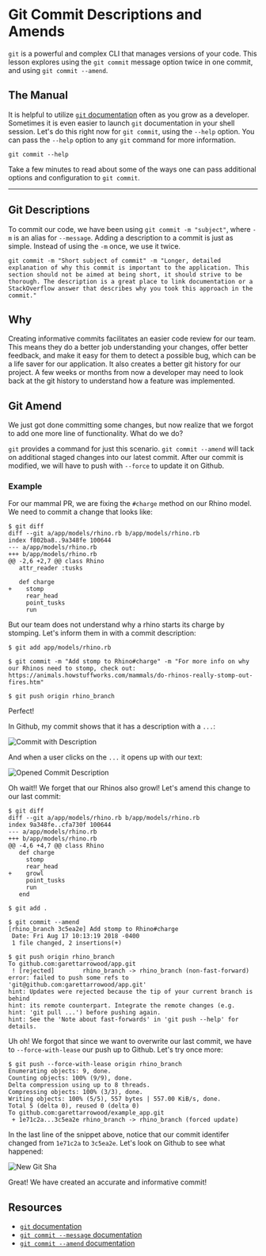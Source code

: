 # Git Commit Descriptions and Amends

`git` is a powerful and complex CLI that manages versions of your code. This lesson explores using the `git commit` message option twice in one commit, and using `git commit --amend`.

## The Manual

It is helpful to utilize [`git` documentation](https://git-scm.com/doc) often as you grow as a developer. Sometimes it is even easier to launch `git` documentation in your shell session. Let's do this right now for `git commit`, using the `--help` option. You can pass the `--help` option to any `git` command for more information.

```
git commit --help
```

Take a few minutes to read about some of the ways one can pass additional options and configuration to `git commit`.

---

## Git Descriptions

To commit our code, we have been using `git commit -m "subject"`, where `-m` is an alias for `--message`. Adding a description to a commit is just as simple. Instead of using the `-m` once, we use it twice.

```
git commit -m "Short subject of commit" -m "Longer, detailed explanation of why this commit is important to the application. This section should not be aimed at being short, it should strive to be thorough. The description is a great place to link documentation or a StackOverflow answer that describes why you took this approach in the commit."
```

## Why

Creating informative commits facilitates an easier code review for our team. This means they do a better job understanding your changes, offer better feedback, and make it easy for them to detect a possible bug, which can be a life saver for our application. It also creates a better git history for our project. A few weeks or months from now a developer may need to look back at the git history to understand how a feature was implemented.

## Git Amend

We just got done committing some changes, but now realize that we forgot to add one more line of functionality. What do we do?

`git` provides a command for just this scenario. `git commit --amend` will tack on additional staged changes into our latest commit. After our commit is modified, we will have to push with `--force` to update it on Github.

### Example

For our mammal PR, we are fixing the `#charge` method on our Rhino model. We need to commit a change that looks like:

```
$ git diff
diff --git a/app/models/rhino.rb b/app/models/rhino.rb
index f802ba8..9a348fe 100644
--- a/app/models/rhino.rb
+++ b/app/models/rhino.rb
@@ -2,6 +2,7 @@ class Rhino
   attr_reader :tusks

   def charge
+    stomp
     rear_head
     point_tusks
     run
```

But our team does not understand why a rhino starts its charge by stomping. Let's inform them in with a commit description:

```
$ git add app/models/rhino.rb

$ git commit -m "Add stomp to Rhino#charge" -m "For more info on why our Rhinos need to stomp, check out: https://animals.howstuffworks.com/mammals/do-rhinos-really-stomp-out-fires.htm"

$ git push origin rhino_branch
```

Perfect!

In Github, my commit shows that it has a description with a `...`:

![Commit with Description](https://raw.githubusercontent.com/powerhome/phrg-git-commit-messages-and-amends/master/commit-with-description.png?raw=true "Commit with Description")

And when a user clicks on the `...` it opens up with our text:

![Opened Commit Description](https://raw.githubusercontent.com/powerhome/phrg-git-commit-messages-and-amends/master/opened-commit-description.png?raw=true "Opened Commit Description")

Oh wait!! We forget that our Rhinos also growl! Let's amend this change to our last commit:

```
$ git diff
diff --git a/app/models/rhino.rb b/app/models/rhino.rb
index 9a348fe..cfa730f 100644
--- a/app/models/rhino.rb
+++ b/app/models/rhino.rb
@@ -4,6 +4,7 @@ class Rhino
   def charge
     stomp
     rear_head
+    growl
     point_tusks
     run
   end
```

```
$ git add .

$ git commit --amend
[rhino_branch 3c5ea2e] Add stomp to Rhino#charge
 Date: Fri Aug 17 10:13:19 2018 -0400
 1 file changed, 2 insertions(+)

$ git push origin rhino_branch
To github.com:garettarrowood/app.git
 ! [rejected]        rhino_branch -> rhino_branch (non-fast-forward)
error: failed to push some refs to 'git@github.com:garettarrowood/app.git'
hint: Updates were rejected because the tip of your current branch is behind
hint: its remote counterpart. Integrate the remote changes (e.g.
hint: 'git pull ...') before pushing again.
hint: See the 'Note about fast-forwards' in 'git push --help' for details.
```

Uh oh! We forgot that since we want to overwrite our last commit, we have to `--force-with-lease` our push up to Github. Let's try once more:

```
$ git push --force-with-lease origin rhino_branch
Enumerating objects: 9, done.
Counting objects: 100% (9/9), done.
Delta compression using up to 8 threads.
Compressing objects: 100% (3/3), done.
Writing objects: 100% (5/5), 557 bytes | 557.00 KiB/s, done.
Total 5 (delta 0), reused 0 (delta 0)
To github.com:garettarrowood/example_app.git
 + 1e71c2a...3c5ea2e rhino_branch -> rhino_branch (forced update)
```

In the last line of the snippet above, notice that our commit identifer changed from `1e71c2a` to `3c5ea2e`. Let's look on Github to see what happened:

![New Git Sha](https://raw.githubusercontent.com/powerhome/phrg-git-commit-messages-and-amends/master/new-git-sha.png?raw=true "New Git Sha")

Great! We have created an accurate and informative commit!

## Resources

- [`git` documentation](https://git-scm.com/doc)
- [`git commit --message` documentation](https://git-scm.com/docs/git-commit#git-commit--mltmsggt)
- [`git commit --amend` documentation](https://git-scm.com/docs/git-commit#git-commit---amend)
